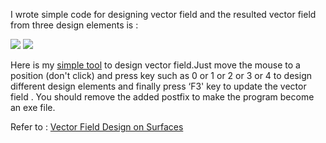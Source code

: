 
I wrote simple code for designing vector field and the resulted vector field from three design elements is :


![](http://hwdong.com/VF/singularity2.jpg) ![](http://hwdong.com/VF/vf2.jpg)

Here is my [simple tool](http://hwdong.com/VF/VFtool.7z) to design vector field.Just move the mouse to a position (don't click) and press key such as 0 or  1 or 2 or 3 or 4 to design different design elements  and finally press ‘F3' key to update the vector field .  You should remove the added postfix to make the program become an exe file.

Refer to :
       [Vector Field Design on Surfaces](http://web.engr.oregonstate.edu/~zhange/images/vecflddesn.pdf)
